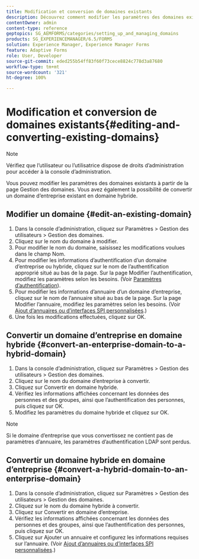 ```yaml
---
title: Modification et conversion de domaines existants
description: Découvrez comment modifier les paramètres des domaines existants à partir de la page Gestion des domaines. Convertissez un domaine d’entreprise existant en un domaine hybride ou inversement.
contentOwner: admin
content-type: reference
geptopics: SG_AEMFORMS/categories/setting_up_and_managing_domains
products: SG_EXPERIENCEMANAGER/6.5/FORMS
solution: Experience Manager, Experience Manager Forms
feature: Adaptive Forms
role: User, Developer
source-git-commit: eded255b54ff83f60f73cece8824c778d3a87680
workflow-type: tm+mt
source-wordcount: '321'
ht-degree: 100%

---
```


# Modification et conversion de domaines existants{#editing-and-converting-existing-domains}

>[!NOTE]
> 
> Vérifiez que l’utilisateur ou l’utilisatrice dispose de droits d’administration pour accéder à la console d’administration.

Vous pouvez modifier les paramètres des domaines existants à partir de la page Gestion des domaines. Vous avez également la possibilité de convertir un domaine d’entreprise existant en domaine hybride.

## Modifier un domaine {#edit-an-existing-domain}

1. Dans la console dʼadministration, cliquez sur Paramètres > Gestion des utilisateurs > Gestion des domaines.
1. Cliquez sur le nom du domaine à modifier.
1. Pour modifier le nom du domaine, saisissez les modifications voulues dans le champ Nom.
1. Pour modifier les informations d’authentification d’un domaine d’entreprise ou hybride, cliquez sur le nom de l’authentification approprié situé au bas de la page. Sur la page Modifier l’authentification, modifiez les paramètres selon les besoins. (Voir [Paramètres d’authentification](/help/forms/using/admin-help/configuring-authentication-providers.md#authentication-settings)).
1. Pour modifier les informations d’annuaire d’un domaine d’entreprise, cliquez sur le nom de l’annuaire situé au bas de la page. Sur la page Modifier l’annuaire, modifiez les paramètres selon les besoins. (Voir [Ajout d’annuaires ou d’interfaces SPI personnalisées](/help/forms/using/admin-help/configuring-directories.md#adding-directories-or-custom-spis).)
1. Une fois les modifications effectuées, cliquez sur OK.

## Convertir un domaine d’entreprise en domaine hybride {#convert-an-enterprise-domain-to-a-hybrid-domain}

1. Dans la console dʼadministration, cliquez sur Paramètres > Gestion des utilisateurs > Gestion des domaines.
1. Cliquez sur le nom du domaine d’entreprise à convertir.
1. Cliquez sur Convertir en domaine hybride.
1. Vérifiez les informations affichées concernant les données des personnes et des groupes, ainsi que l’authentification des personnes, puis cliquez sur OK.
1. Modifiez les paramètres du domaine hybride et cliquez sur OK.

>[!NOTE]
>
>Si le domaine d’entreprise que vous convertissez ne contient pas de paramètres d’annuaire, les paramètres d’authentification LDAP sont perdus.

## Convertir un domaine hybride en domaine d’entreprise {#convert-a-hybrid-domain-to-an-enterprise-domain}

1. Dans la console dʼadministration, cliquez sur Paramètres > Gestion des utilisateurs > Gestion des domaines.
1. Cliquez sur le nom du domaine hybride à convertir.
1. Cliquez sur Convertir en domaine d’entreprise.
1. Vérifiez les informations affichées concernant les données des personnes et des groupes, ainsi que l’authentification des personnes, puis cliquez sur OK.
1. Cliquez sur Ajouter un annuaire et configurez les informations requises sur l’annuaire. (Voir [Ajout d’annuaires ou d’interfaces SPI personnalisées](/help/forms/using/admin-help/configuring-directories.md#adding-directories-or-custom-spis).)
